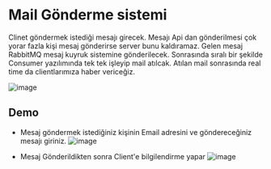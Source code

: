 
# Mail Gönderme sistemi 

Clinet göndermek istediği mesajı girecek. Mesajı Api dan gönderilmesi çok yorar fazla kişi mesaj gönderirse server bunu kaldıramaz. Gelen mesaj RabbitMQ mesaj kuyruk sistemine gönderilecek. Sonrasında sıralı bir şekilde Consumer yazılımında tek tek işleyip  mail atılcak. Atılan mail sonrasında real time da clientlarımıza haber vericeğiz.

![image](https://user-images.githubusercontent.com/81421228/155994144-66ae78fc-d8c0-418a-876a-07938e5c44ce.png)

## Demo

- Mesaj göndermek istediğiniz kişinin Email adresini ve göndereceğiniz mesajı giriniz.
![image](https://user-images.githubusercontent.com/81421228/155992445-6b57455e-8889-47d1-8a4f-3fd9597888c4.png)


- Mesaj Gönderildikten sonra Client'e bilgilendirme yapar
![image](https://user-images.githubusercontent.com/81421228/155992191-b90fec7f-042a-4da8-85a4-3d64e6bfc3f6.png)

  
